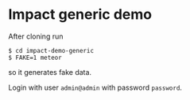 
Impact generic demo
===================

After cloning run

    $ cd impact-demo-generic
    $ FAKE=1 meteor

so it generates fake data.

Login with user `admin@admin` with password `password`.


